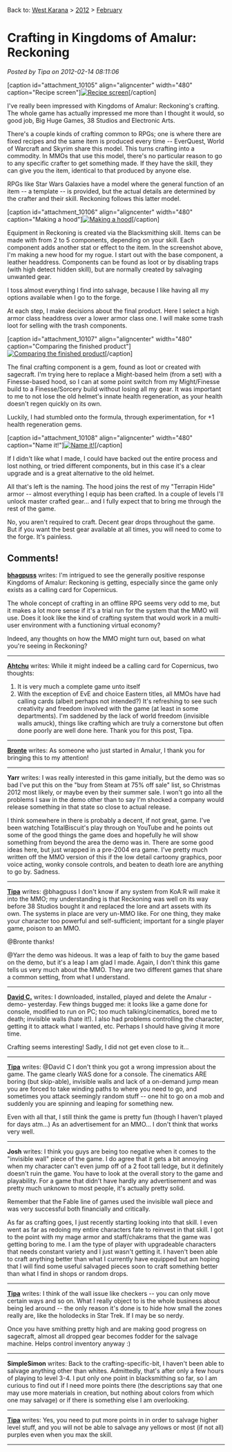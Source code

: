 Back to: [West Karana](/posts/westkarana.md) > [2012](/posts/2012/westkarana.md) > [February](./westkarana.md)
# Crafting in Kingdoms of Amalur: Reckoning

*Posted by Tipa on 2012-02-14 08:11:06*

[caption id="attachment\_10105" align="aligncenter" width="480" caption="Recipe screen"][![](../../../uploads/2012/02/Reckoning-2012-02-13-23-29-58-39-480x384.jpg "Recipe screen")](../../../uploads/2012/02/Reckoning-2012-02-13-23-29-58-39.jpg)[/caption]

I've really been impressed with Kingdoms of Amalur: Reckoning's crafting. The whole game has actually impressed me more than I thought it would, so good job, Big Huge Games, 38 Studios and Electronic Arts.

There's a couple kinds of crafting common to RPGs; one is where there are fixed recipes and the same item is produced every time -- EverQuest, World of Warcraft and Skyrim share this model. This turns crafting into a commodity. In MMOs that use this model, there's no particular reason to go to any specific crafter to get something made. If they have the skill, they can give you the item, identical to that produced by anyone else.

RPGs like Star Wars Galaxies have a model where the general function of an item -- a template -- is provided, but the actual details are determined by the crafter and their skill. Reckoning follows this latter model.

[caption id="attachment\_10106" align="aligncenter" width="480" caption="Making a hood"][![](../../../uploads/2012/02/Reckoning-2012-02-13-23-30-04-31-480x384.jpg "Making a hood")](../../../uploads/2012/02/Reckoning-2012-02-13-23-30-04-31.jpg)[/caption]

Equipment in Reckoning is created via the Blacksmithing skill. Items can be made with from 2 to 5 components, depending on your skill. Each component adds another stat or effect to the item. In the screenshot above, I'm making a new hood for my rogue. I start out with the base component, a leather headdress. Components can be found as loot or by disabling traps (with high detect hidden skill), but are normally created by salvaging unwanted gear. 

I toss almost everything I find into salvage, because I like having all my options available when I go to the forge.

At each step, I make decisions about the final product. Here I select a high armor class headdress over a lower armor class one. I will make some trash loot for selling with the trash components.

[caption id="attachment\_10107" align="aligncenter" width="480" caption="Comparing the finished product"][![](../../../uploads/2012/02/Reckoning-2012-02-13-23-31-14-50-480x384.jpg "Comparing the finished product")](../../../uploads/2012/02/Reckoning-2012-02-13-23-31-14-50.jpg)[/caption]

The final crafting component is a gem, found as loot or created with sagecraft. I'm trying here to replace a Might-based helm (from a set) with a Finesse-based hood, so I can at some point switch from my Might/Finesse build to a Finesse/Sorcery build without losing all my gear. It was important to me to not lose the old helmet's innate health regeneration, as your health doesn't regen quickly on its own.

Luckily, I had stumbled onto the formula, through experimentation, for +1 health regeneration gems.

[caption id="attachment\_10108" align="aligncenter" width="480" caption="Name it!"][![](../../../uploads/2012/02/Reckoning-2012-02-13-23-32-26-02-480x384.jpg "Name it!")](../../../uploads/2012/02/Reckoning-2012-02-13-23-32-26-02.jpg)[/caption]

If I didn't like what I made, I could have backed out the entire process and lost nothing, or tried different components, but in this case it's a clear upgrade and is a great alternative to the old helmet.

All that's left is the naming. The hood joins the rest of my "Terrapin Hide" armor -- almost everything I equip has been crafted. In a couple of levels I'll unlock master crafted gear... and I fully expect that to bring me through the rest of the game.

No, you aren't required to craft. Decent gear drops throughout the game. But if you want the best gear available at all times, you will need to come to the forge. It's painless.

## Comments!

**[bhagpuss](http://bhagpuss.blogspot.com/)** writes: I'm intrigued to see the generally positive response Kingdoms of Amalur: Reckoning is getting, especially since the game only exists as a calling card for Copernicus.

The whole concept of crafting in an offline RPG seems very odd to me, but it makes a lot more sense if it's a trial run for the system that the MMO will use. Does it look like the kind of crafting system that would work in a multi-user environment with a functioning virtual economy?

Indeed, any thoughts on how the MMO might turn out, based on what you're seeing in Reckoning?

---

**[Ahtchu](http://endgamefarming.wordpress.com)** writes: While it might indeed be a calling card for Copernicus, two thoughts:
1. It is very much a complete game unto itself
2. With the exception of EvE and choice Eastern titles, all MMOs have had calling cards (albeit perhaps not intended?)
It's refreshing to see such creativity and freedom involved with the game (at least in some departments). I'm saddened by the lack of world freedom (invisible walls amuck), things like crafting which are truly a cornerstone but often done poorly are well done here.
Thank you for this post, Tipa.

---

**[Bronte](http://arewenewatthis.wordpress.com)** writes: As someone who just started in Amalur, I thank you for bringing this to my attention!

---

**Yarr** writes: I was really interested in this game initially, but the demo was so bad I've put this on the "buy from Steam at 75% off sale" list, so Christmas 2012 most likely, or maybe even by their summer sale. I won't go into all the problems I saw in the demo other than to say I'm shocked a company would release something in that state so close to actual release.

I think somewhere in there is probably a decent, if not great, game. I've been watching TotalBiscuit's play through on YouTube and he points out some of the good things the game does and hopefully he will show something from beyond the area the demo was in. There are some good ideas here, but just wrapped in a pre-2004 era game. I've pretty much written off the MMO version of this if the low detail cartoony graphics, poor voice acting, wonky console controls, and beaten to death lore are anything to go by. Sadness.

---

**[Tipa](https://chasingdings.com)** writes: @bhagpuss I don't know if any system from KoA:R will make it into the MMO; my understanding is that Reckoning was well on its way before 38 Studios bought it and replaced the lore and art assets with its own. The systems in place are very un-MMO like. For one thing, they make your character too powerful and self-sufficient; important for a single player game, poison to an MMO.

@Bronte thanks!

@Yarr the demo was hideous. It was a leap of faith to buy the game based on the demo, but it's a leap I am glad I made. Again, I don't think this game tells us very much about the MMO. They are two different games that share a common setting, from what I understand.

---

**[David C.](http://collantes.us/)** writes: I downloaded, installed, played and delete the Amalur -demo- yesterday. Few things bugged me: it looks like a game done for console, modified to run on PC; too much talking/cinematics, bored me to death; invisible walls (hate it!). I also had problems controlling the character, getting it to attack what I wanted, etc. Perhaps I should have giving it more time.

Crafting seems interesting! Sadly, I did not get even close to it...

---

**[Tipa](https://chasingdings.com)** writes: @David C I don't think you got a wrong impression about the game. The game clearly WAS done for a console. The cinematics ARE boring (but skip-able), invisible walls and lack of a on-demand jump mean you are forced to take winding paths to where you need to go, and sometimes you attack seemingly random stuff -- one hit to go on a mob and suddenly you are spinning and leaping for something new.

Even with all that, I still think the game is pretty fun (though I haven't played for days atm...) As an advertisement for an MMO... I don't think that works very well.

---

**Josh** writes: I think you guys are being too negative when it comes to the "invisible wall" piece of the game. I do agree that it gets a bit annoying when my character can't even jump off of a 2 foot tall ledge, but it definitely doesn't ruin the game. You have to look at the overall story to the game and playability. For a game that didn't have hardly any advertisement and was pretty much unknown to most people, it's actually pretty solid. 

Remember that the Fable line of games used the invisible wall piece and was very successful both financially and critically. 

As far as crafting goes, I just recently starting looking into that skill. I even went as far as redoing my entire characters fate to reinvest in that skill. I got to the point with my mage armor and staff/chakrams that the game was getting boring to me. I am the type of player with upgradeable characters that needs constant variety and I just wasn't getting it. I haven't been able to craft anything better than what I currently have equipped but am hoping that I will find some useful salvaged pieces soon to craft something better than what I find in shops or random drops.

---

**[Tipa](https://chasingdings.com)** writes: I think of the wall issue like checkers -- you can only move certain ways and so on. What I really object to is the whole business about being led around -- the only reason it's done is to hide how small the zones really are, like the holodecks in Star Trek. If I may be so nerdy.

Once you have smithing pretty high and are making good progress on sagecraft, almost all dropped gear becomes fodder for the salvage machine. Helps control inventory anyway :)

---

**SimpleSimon** writes: Back to the crafting-specific-bit, I haven't been able to salvage anything other than whites. Admittedly, that's after only a few hours of playing to level 3-4. I put only one point in blacksmithing so far, so I am curious to find out if I need more points there (the descriptions say that one may use more materials in creation, but nothing about colors from which one may salvage) or if there is something else I am overlooking.

---

**[Tipa](https://chasingdings.com)** writes: Yes, you need to put more points in in order to salvage higher level stuff, and you will not be able to salvage any yellows or most (if not all) purples even when you max the skill.

---

